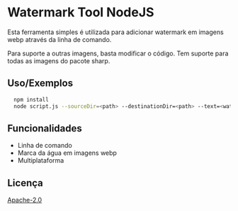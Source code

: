 
# Watermark Tool NodeJS

Esta ferramenta simples é utilizada para adicionar watermark em imagens webp através da linha de comando.

Para suporte a outras imagens, basta modificar o código.
Tem suporte para todas as imagens do pacote sharp.


## Uso/Exemplos

```bash
  npm install
  node script.js --sourceDir=<path> --destinationDir=<path> --text=<watermark-text>
```


## Funcionalidades

- Linha de comando
- Marca da água em imagens webp
- Multiplataforma


## Licença

[Apache-2.0](https://www.apache.org/licenses/LICENSE-2.0)

